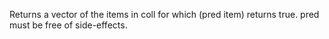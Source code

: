   Returns a vector of the items in coll for which
  (pred item) returns true. pred must be free of side-effects.